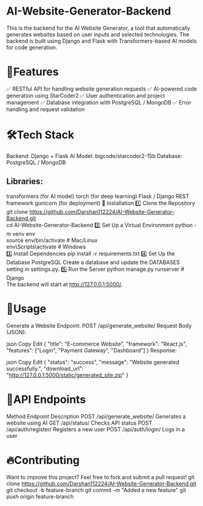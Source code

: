 # AI-Website-Generator-Backend

This is the backend for the AI Website Generator, a tool that automatically generates websites based on user inputs and selected technologies. The backend is built using Django and Flask with Transformers-based AI models for code generation.

# 📌Features
✅ RESTful API for handling website generation requests
✅ AI-powered code generation using StarCoder2
✅ User authentication and project management
✅ Database integration with PostgreSQL / MongoDB
✅ Error handling and request validation

# 🛠️Tech Stack
Backend: Django + Flask
AI Model: bigcode/starcoder2-15b
Database: PostgreSQL / MongoDB
## Libraries:
transformers (for AI model)
torch (for deep learning)
Flask / Django REST framework
gunicorn (for deployment)
🔧 Installation
1️⃣ Clone the Repository
git clone https://github.com/Darshan112224/AI-Website-Generator-Backend.git  
cd AI-Website-Generator-Backend
2️⃣ Set Up a Virtual Environment
python -m venv env  
source env/bin/activate  # Mac/Linux  
env\Scripts\activate     # Windows  
3️⃣ Install Dependencies
pip install -r requirements.txt
4️⃣ Set Up the Database
PostgreSQL
Create a database and update the DATABASES setting in settings.py.
5️⃣ Run the Server
python manage.py runserver  # Django    
The backend will start at http://127.0.0.1:5000/.

# 🎯Usage
Generate a Website
Endpoint: POST /api/generate_website/
Request Body (JSON):

json
Copy
Edit
{
  "title": "E-commerce Website",
  "framework": "React.js",
  "features": ["Login", "Payment Gateway", "Dashboard"]
}
Response:

json
Copy
Edit
{
  "status": "success",
  "message": "Website generated successfully.",
  "download_url": "http://127.0.0.1:5000/static/generated_site.zip"
}

# 📜API Endpoints
Method	Endpoint	Description
POST	/api/generate_website/	Generates a website using AI
GET	/api/status/	Checks API status
POST	/api/auth/register/	Registers a new user
POST	/api/auth/login/	Logs in a user
# 🔥Contributing
Want to improve this project? Feel free to fork and submit a pull request!
git clone https://github.com/Darshan112224/AI-Website-Generator-Backend.git
git checkout -b feature-branch
git commit -m "Added a new feature"
git push origin feature-branch
